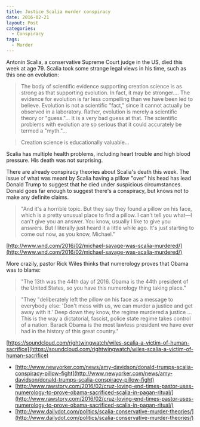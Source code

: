```yaml
---
title: Justice Scalia murder conspiracy
date: 2016-02-21
layout: Post
categories:
  - Conspiracy
tags:
  - Murder
---
```


Antonin Scalia, a conservative Supreme Court judge in the US, died this week at age 79. Scalia took some strange legal views in his time, such as this one on evolution:

<!-- more -->

> The body of scientific evidence supporting creation science is as strong as that supporting evolution. In fact, it may be stronger…. The evidence for evolution is far less compelling than we have been led to believe. Evolution is not a scientific "fact," since it cannot actually be observed in a laboratory. Rather, evolution is merely a scientific theory or "guess."… It is a very bad guess at that. The scientific problems with evolution are so serious that it could accurately be termed a "myth."…

> Creation science is educationally valuable…

Scalia has multiple health problems, including heart trouble and high blood pressure. His death was not surprising.

There are already conspiracy theories about Scalia's death this week. The issue of what was meant by Scalia having a pillow "over" his head has lead Donald Trump to suggest that he died under suspicious circumstances. Donald goes far enough to suggest there's a conspiracy, but knows not to make any definite claims.

> "And it's a horrible topic. But they say they found a pillow on his face, which is a pretty unusual place to find a pillow. I can't tell you what—I can't give you an answer. You know, usually I like to give you answers. But I literally just heard it a little while ago. It's just starting to come out now, as you know, Michael."

[http://www.wnd.com/2016/02/michael-savage-was-scalia-murdered/](http://www.wnd.com/2016/02/michael-savage-was-scalia-murdered/)

More crazily, pastor Rick Wiles thinks that numerology proves that Obama was to blame:

> "The 13th was the 44th day of 2016. Obama is the 44th president of the United States, so you have this numerology thing taking place."

> "They "deliberately left the pillow on his face as a message to everybody else: 'Don't mess with us, we can murder a justice and get away with it.' Deep down they know, the regime murdered a justice … This is the way a dictatorial, fascist, police state regime takes control of a nation. Barack Obama is the most lawless president we have ever had in the history of this great country."

[https://soundcloud.com/rightwingwatch/wiles-scalia-a-victim-of-human-sacrifice](https://soundcloud.com/rightwingwatch/wiles-scalia-a-victim-of-human-sacrifice)

- [http://www.newyorker.com/news/amy-davidson/donald-trumps-scalia-conspiracy-pillow-fight](http://www.newyorker.com/news/amy-davidson/donald-trumps-scalia-conspiracy-pillow-fight)
- [http://www.rawstory.com/2016/02/cruz-loving-end-times-pastor-uses-numerology-to-prove-obama-sacrificed-scalia-in-pagan-ritual/](http://www.rawstory.com/2016/02/cruz-loving-end-times-pastor-uses-numerology-to-prove-obama-sacrificed-scalia-in-pagan-ritual/)
- [http://www.dailydot.com/politics/scalia-conservative-murder-theories/](http://www.dailydot.com/politics/scalia-conservative-murder-theories/)
